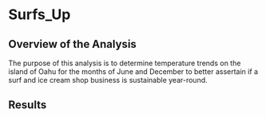 # Surfs_Up

## Overview of the Analysis
The purpose of this analysis is to determine temperature trends on the island of Oahu for the months of June and December to better assertain if a surf and ice cream shop business is sustainable year-round. 

## Results 
